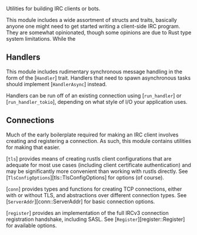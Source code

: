 Utilities for building IRC clients or bots.

This module includes a wide assortment of structs and traits,
basically anyone one might need to get started writing a
client-side IRC program. They are somewhat opinionated,
though some opinions are due to Rust type system limitations.
While the 

## Handlers

This module includes rudimentary synchronous message handling in the form of
the [`Handler`] trait. Handlers that need to spawn asynchronous tasks should
implement [`HandlerAsync`] instead.

Handlers can be run off of an existing connection using
[`run_handler`] or [`run_handler_tokio`], depending on
what style of I/O your application uses.

## Connections

Much of the early boilerplate required for making an IRC client involves
creating and registering a connection.
As such, this module contains utilities for making that easier.

[`tls`] provides means of creating rustls client configurations that are
adequate for most use cases (including client certificate authentication)
and may be significantly more convenient than working with rustls directly.
See [`TlsConfigOptions`][tls::TlsConfigOptions] for options (of course).

[`conn`] provides types and functions for creating TCP connections,
either with or without TLS, and abstractions over different connection types.
See [`ServerAddr`][conn::ServerAddr] for basic connection options.

[`register`] provides an implementation
of the full IRCv3 connection registration handshake, including SASL.
See [`Register`][register::Register] for available options.
